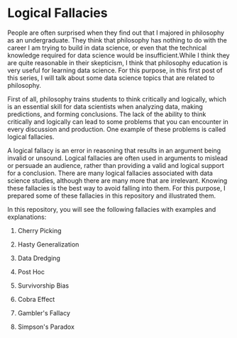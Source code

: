 

# Logical Fallacies

People are often surprised when they find out that I majored in
philosophy as an undergraduate. They think that philosophy has nothing
to do with the career I am trying to build in data science, or even that
the technical knowledge required for data science would be
insufficient.While I think they are quite reasonable in their
skepticism, I think that philosophy education is very useful for
learning data science. For this purpose, in this first post of this
series, I will talk about some data science topics that are related to
philosophy.

First of all, philosophy trains students to think critically and
logically, which is an essential skill for data scientists when
analyzing data, making predictions, and forming conclusions. The lack of
the ability to think critically and logically can lead to some problems
that you can encounter in every discussion and production. One example
of these problems is called logical fallacies.

A logical fallacy is an error in reasoning that results in an argument
being invalid or unsound. Logical fallacies are often used in arguments
to mislead or persuade an audience, rather than providing a valid and
logical support for a conclusion. There are many logical fallacies
associated with data science studies, although there are many more that
are irrelevant. Knowing these fallacies is the best way to avoid falling
into them. For this purpose, I prepared some of these fallacies in this
repository and illustrated them.

In this repository, you will see the following fallacies with examples
and explanations:

1.  Cherry Picking

2.  Hasty Generalization

3.  Data Dredging

4.  Post Hoc

5.  Survivorship Bias

6.  Cobra Effect

7.  Gambler's Fallacy

8.  Simpson's Paradox
